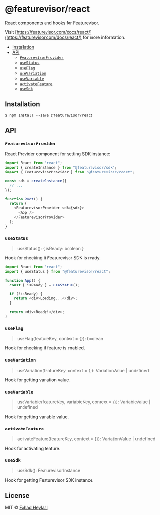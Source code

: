 # @featurevisor/react <!-- omit in toc -->

React components and hooks for Featurevisor.

Visit [https://featurevisor.com/docs/react/](https://featurevisor.com/docs/react/) for more information.

- [Installation](#installation)
- [API](#api)
  - [`FeaturevisorProvider`](#featurevisorprovider)
  - [`useStatus`](#usestatus)
  - [`useFlag`](#useflag)
  - [`useVariation`](#usevariation)
  - [`useVariable`](#usevariable)
  - [`activateFeature`](#activatefeature)
  - [`useSdk`](#usesdk)

## Installation

```
$ npm install --save @featurevisor/react
```

## API

### `FeaturevisorProvider`

React Provider component for setting SDK instance:

```js
import React from "react";
import { createInstance } from "@featurevisor/sdk";
import { FeaturevisorProvider } from "@featurevisor/react";

const sdk = createInstance({
  // ...
});

function Root() {
  return (
    <FeaturevisorProvider sdk={sdk}>
      <App />
    </FeaturevisorProvider>
  );
}
```

### `useStatus`

> useStatus(): { isReady: boolean }

Hook for checking if Featurevisor SDK is ready.

```js
import React from "react";
import { useStatus } from "@featurevisor/react";

function App() {
  const { isReady } = useStatus();

  if (!isReady) {
    return <div>Loading...</div>;
  }

  return <div>Ready!</div>;
}
```

### `useFlag`

> useFlag(featureKey, context = {}): boolean

Hook for checking if feature is enabled.

### `useVariation`

> useVariation(featureKey, context = {}): VariationValue | undefined

Hook for getting variation value.

### `useVariable`

> useVariable(featureKey, variableKey, context = {}): VariableValue | undefined

Hook for getting variable value.

### `activateFeature`

> activateFeature(featureKey, context = {}): VariationValue | undefined

Hook for activating feature.

### `useSdk`

> useSdk(): FeaturevisorInstance

Hook for getting Featurevisor SDK instance.

## License <!-- omit in toc -->

MIT © [Fahad Heylaal](https://fahad19.com)
